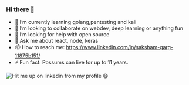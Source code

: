 ### Hi there 👋

- 🌱 I’m currently learning golang,pentesting and kali
- 👯 I’m looking to collaborate on webdev, deep learning or anything fun
- 🤔 I’m looking for help with open source 
- 💬 Ask me about react, node, keras
- 📫 How to reach me: https://www.linkedin.com/in/saksham-garg-11875b151/
- ⚡ Fun fact: Possums can live for up to 11 years.


![Hit me up on linkedin from my profile :smile:](https://github-readme-stats.vercel.app/api?username=notsaksham&show_icons=true&title_color=fff&icon_color=79ff97&text_color=9f9f9f&bg_color=151515)

